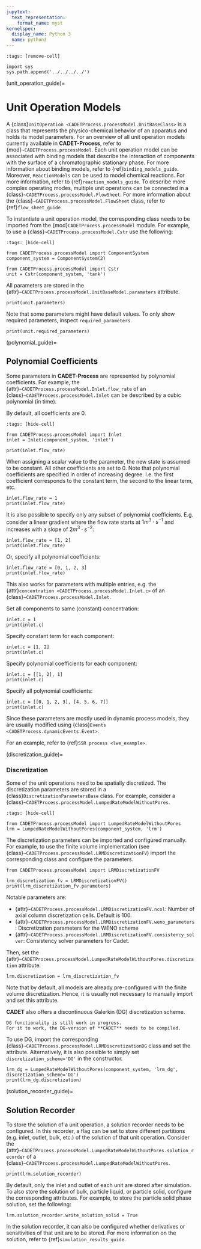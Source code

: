 ```yaml
---
jupytext:
  text_representation:
    format_name: myst
kernelspec:
  display_name: Python 3
  name: python3
---
```


```{code-cell} ipython3
:tags: [remove-cell]

import sys
sys.path.append('../../../../')
```

(unit_operation_guide)=
# Unit Operation Models
A {class}`UnitOperation <CADETProcess.processModel.UnitBaseClass>` is a class that represents the physico-chemical behavior of an apparatus and holds its model parameters.
For an overview of all unit operation models currently available in **CADET-Process**, refer to {mod}`~CADETProcess.processModel`.
Each unit operation model can be associated with binding models that describe the interaction of components with the surface of a chromatographic stationary phase.
For more information about binding models, refer to {ref}`binding_models_guide`.
Moreover, `ReactionModels` can be used to model chemical reactions.
For more information, refer to {ref}`reaction_models_guide`.
To describe more complex operating modes, multiple unit operations can be connected in a {class}`~CADETProcess.processModel.FlowSheet`.
For more information about the {class}`~CADETProcess.processModel.FlowSheet` class, refer to {ref}`flow_sheet_guide`

To instantiate a unit operation model, the corresponding class needs to be imported from the {mod}`CADETProcess.processModel` module.
For example, to use a {class}`~CADETProcess.processModel.Cstr` use the following:

```{code-cell} ipython3
:tags: [hide-cell]

from CADETProcess.processModel import ComponentSystem
component_system = ComponentSystem(2)
```

```{code-cell} ipython3
from CADETProcess.processModel import Cstr
unit = Cstr(component_system, 'tank')
```

All parameters are stored in the {attr}`~CADETProcess.processModel.UnitBaseModel.parameters` attribute.
```{code-cell} ipython3
print(unit.parameters)
```

Note that some parameters might have default values.
To only show required parameters, inspect `required_parameters`.

```{code-cell} ipython3
print(unit.required_parameters)
```

(polynomial_guide)=
## Polynomial Coefficients

Some parameters in **CADET-Process** are represented by polynomial coefficients.
For example, the {attr}`~CADETProcess.processModel.Inlet.flow_rate` of an {class}`~CADETProcess.processModel.Inlet` can be described by a cubic polynomial (in time).

By default, all coefficients are $0$.

```{code-cell} ipython3
:tags: [hide-cell]

from CADETProcess.processModel import Inlet
inlet = Inlet(component_system, 'inlet')
```

```{code-cell} ipython3
print(inlet.flow_rate)
```

When assigning a scalar value to the parameter, the new state is assumed to be constant.
All other coefficients are set to $0$.
Note that polynomial coefficients are specified in order of increasing degree.
I.e. the first coefficient corresponds to the constant term, the second to the linear term, etc.

```{code-cell} ipython3
inlet.flow_rate = 1
print(inlet.flow_rate)
```

It is also possible to specify only any subset of polynomial coefficients.
E.g. consider a linear gradient where the flow rate starts at $1 m^3 \cdot s^{-1}$ and increases with a slope of $2 m^3 \cdot s^{-2}$:

```{code-cell} ipython3
inlet.flow_rate = [1, 2]
print(inlet.flow_rate)
```

Or, specify all polynomial coefficients:


```{code-cell} ipython3
inlet.flow_rate = [0, 1, 2, 3]
print(inlet.flow_rate)
```

This also works for parameters with multiple entries, e.g. the {attr}`concentration <CADETProcess.processModel.Inlet.c>` of an {class}`~CADETProcess.processModel.Inlet`.

Set all components to same (constant) concentration:

```{code-cell} ipython3
inlet.c = 1
print(inlet.c)
```

Specify constant term for each component:


```{code-cell} ipython3
inlet.c = [1, 2]
print(inlet.c)
```

Specify polynomial coefficients for each component:

```{code-cell} ipython3
inlet.c = [[1, 2], 1]
print(inlet.c)
```

Specify all polynomial coefficients:

```{code-cell} ipython3
inlet.c = [[0, 1, 2, 3], [4, 5, 6, 7]]
print(inlet.c)
```

Since these parameters are mostly used in dynamic process models, they are usually modified using {class}`Events <CADETProcess.dynamicEvents.Event>`.

For an example, refer to {ref}`SSR process <lwe_example>`.

(discretization_guide)=
### Discretization
Some of the unit operations need to be spatially discretized.
The discretization parameters are stored in a {class}`DiscretizationParametersBase` class.
For example, consider a {class}`~CADETProcess.processModel.LumpedRateModelWithoutPores`.

```{code-cell} ipython3
:tags: [hide-cell]

from CADETProcess.processModel import LumpedRateModelWithoutPores
lrm = LumpedRateModelWithoutPores(component_system, 'lrm')
```

The discretization parameters can be imported and configured manually.
For example, to use the finite volume implementation (see {class}`~CADETProcess.processModel.LRMDiscretizationFV`) import the corresponding class and configure the parameters.

```{code-cell} ipython3
from CADETProcess.processModel import LRMDiscretizationFV

lrm_discretization_fv = LRMDiscretizationFV()
print(lrm_discretization_fv.parameters)
```

Notable parameters are:
- {attr}`~CADETProcess.processModel.LRMDiscretizationFV.ncol`: Number of axial column discretization cells. Default is 100.
- {attr}`~CADETProcess.processModel.LRMDiscretizationFV.weno_parameters`: Discretization parameters for the WENO scheme
- {attr}`~CADETProcess.processModel.LRMDiscretizationFV.consistency_solver`: Consistency solver parameters for Cadet.

Then, set the {attr}`~CADETProcess.processModel.LumpedRateModelWithoutPores.discretization` attribute.

```{code-cell} ipython3
lrm.discretization = lrm_discretization_fv
```

Note that by default, all models are already pre-configured with the finite volume discretization.
Hence, it is usually not necessary to manually import and set this attribute.

**CADET** also offers a discontinuous Galerkin (DG) discretization scheme.

```{note}
DG functionality is still work in progress.
For it to work, the DG-version of **CADET** needs to be compiled.
```

To use DG, import the corresponding {class}`~CADETProcess.processModel.LRMDiscretizationDG` class and set the attribute.
Alternatively, it is also possible to simply set `discretization_scheme='DG'` in the constructor.

```{code-cell} ipython3
lrm_dg = LumpedRateModelWithoutPores(component_system, 'lrm_dg', discretization_scheme='DG')
print(lrm_dg.discretization)
```

(solution_recorder_guide)=
## Solution Recorder
To store the solution of a unit operation, a solution recorder needs to be configured.
In this recorder, a flag can be set to store different partitions (e.g. inlet, outlet, bulk, etc.) of the solution of that unit operation.
Consider the {attr}`~CADETProcess.processModel.LumpedRateModelWithoutPores.solution_recorder` of a {class}`~CADETProcess.processModel.LumpedRateModelWithoutPores`.

```{code-cell} ipython3
print(lrm.solution_recorder)
```

By default, only the inlet and outlet of each unit are stored after simulation.
To also store the solution of bulk, particle liquid, or particle solid, configure the corresponding attributes.
For example, to store the particle solid phase solution, set the following:

```{code-cell} ipython3
lrm.solution_recorder.write_solution_solid = True
```

In the solution recorder, it can also be configured whether derivatives or sensitivities of that unit are to be stored.
For more information on the solution, refer to {ref}`simulation_results_guide`.
